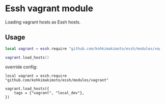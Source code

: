 # Essh vagrant module

Loading vagrant hosts as Essh hosts.

## Usage

```lua
local vagrant = essh.require "github.com/kohkimakimoto/essh/modules/vagrant"

vagrant.load_hosts()
```

override config:

```
local vagrant = essh.require "github.com/kohkimakimoto/essh/modules/vagrant"

vagrant.load_hosts({
    tags = {"vagrant", "local_dev"},
})
```
